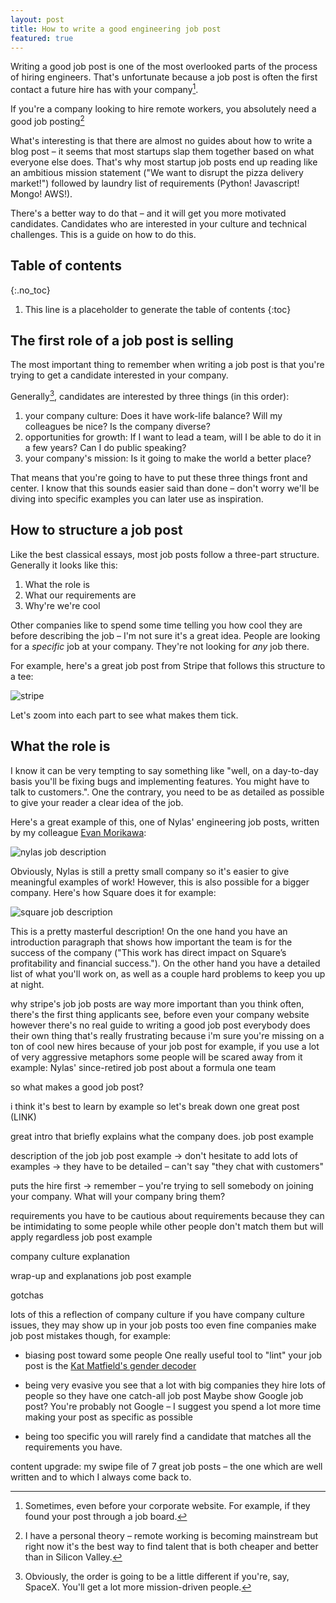 ```yaml
---
layout: post
title: How to write a good engineering job post
featured: true
---
```

Writing a good job post is one of the most overlooked parts of the process of hiring engineers. That's unfortunate because a job post is often the first contact a future hire has with your company[^website].

If you're a company looking to hire remote workers, you absolutely need a good job posting[^remote]

What's interesting is that there are almost no guides about how to write a blog post – it seems that most startups slap them together based on what everyone else does. That's why most startup job posts end up reading like an ambitious mission statement ("We want to disrupt the pizza delivery market!") followed by laundry list of requirements (Python! Javascript! Mongo! AWS!).

There's a better way to do that – and it will get you more motivated candidates. Candidates who are interested in your culture and technical challenges. This is a guide on how to do this.

## Table of contents
{:.no_toc}

1. This line is a placeholder to generate the table of contents
{:toc}


## The first role of a job post is selling

The most important thing to remember when writing a job post is that you're trying to get a candidate interested in your company.

Generally[^spacex], candidates are interested by three things (in this order):

1. your company culture: Does it have work-life balance? Will my colleagues be nice? Is the company diverse?
2. opportunities for growth: If I want to lead a team, will I be able to do it in a few years? Can I do public speaking?
3. your company's mission: Is it going to make the world a better place?

That means that you're going to have to put these three things front and center. I know that this sounds easier said than done – don't worry we'll be diving into specific examples you can later use as inspiration.

## How to structure a job post

Like the best classical essays, most job posts follow a three-part structure. Generally it looks like this:
1. What the role is
2. What our requirements are
3. Why're we're cool

Other companies like to spend some time telling you how cool they are before describing the job – I'm not sure it's a great idea. People are looking for a *specific* job at your company. They're not looking for *any* job there.

For example, here's a great job post from Stripe that follows this structure to a tee:

![stripe](/images/job_posts/stripe-web-engineer-annotated.png)

Let's zoom into each part to see what makes them tick.

## What the role is

I know it can be very tempting to say something like "well, on a day-to-day basis you'll be fixing bugs and implementing features. You might have to talk to customers.". One the contrary, you need to be as detailed as possible to give your reader a clear idea of the job.

Here's a great example of this, one of Nylas' engineering job posts, written by my colleague [Evan Morikawa](http://evanmorikawa.com/):

![nylas job description](/images/job_posts/nylas-job-description.png)

Obviously, Nylas is still a pretty small company so it's easier to give meaningful examples of work! However, this is also possible for a bigger company. Here's how Square does it for example: 

![square job description](/images/job_posts/square-job-description.png)

This is a pretty masterful description! On the one hand you have an introduction paragraph that shows how important the team is for the success of the company ("This work has direct impact on Square’s profitability and financial success."). On the other hand you have a detailed list of what you'll work on, as well as a couple hard problems to keep you up at night.


why stripe's job 
job posts are way more important than you think
often, there's the first thing applicants see, before even your company website
however there's no real guide to writing a good job post
everybody does their own thing
that's really frustrating because i'm sure you're missing on a ton of cool new hires because of your job post
for example, if you use a lot of very aggressive metaphors some people will be scared away from it
    example: Nylas' since-retired job post about a formula one team

so what makes a good job post?

i think it's best to learn by example so let's break down one great post (LINK)

great intro that briefly explains what the company does.
    job post example

description of the job
    job post example
    -> don't hesitate to add lots of examples
    -> they have to be detailed – can't say "they chat with customers"

puts the hire first
    -> remember – you're trying to sell somebody on joining your company. What will your company bring them?

requirements
    you have to be cautious about requirements because they can be intimidating to some people
    while other people don't match them but will apply regardless
    job post example

company culture explanation
    
wrap-up and explanations
    job post example

gotchas

lots of this a reflection of company culture
if you have company culture issues, they may show up in your job posts too
even fine companies make job post mistakes though, for example:
-  biasing post toward some people
    One really useful tool to "lint" your job post is the [Kat Matfield's gender decoder](http://gender-decoder.katmatfield.com/)

- being very evasive
    you see that a lot with big companies
    they hire lots of people so they have one catch-all job post
    Maybe show Google job post?
    You're probably not Google – I suggest you spend a lot more time making your post as specific as possible

- being too specific
    you will rarely find a candidate that matches all the requirements you have.  

content upgrade: my swipe file of 7 great job posts – the one which are well written and to which I always come back to.

[^remote]: I have a personal theory – remote working is becoming mainstream but right now it's the best way to find talent that is both cheaper and better than in Silicon Valley.

[^website]: Sometimes, even before your corporate website. For example, if they found your post through a job board.
[^spacex]: Obviously, the order is going to be a little different if you're, say, SpaceX. You'll get a lot more mission-driven people.

